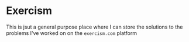 # Exercism

This is jsut a general purpose place where I can store the solutions to the problems I've worked on on the `exercism.com` platform